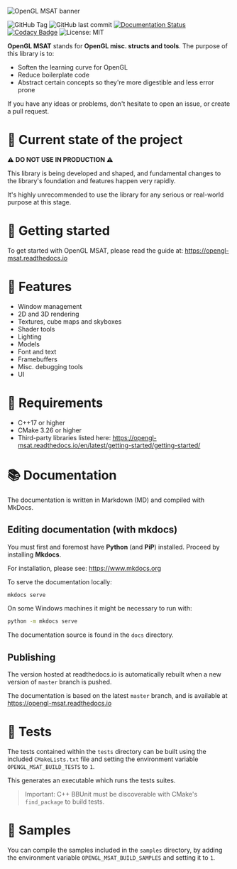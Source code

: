 ![OpenGL MSAT banner](https://res.cloudinary.com/drfztvfdh/image/upload/v1706440042/Github/opengl-msat_emha2y.jpg)

![GitHub Tag](https://img.shields.io/github/v/tag/markhj/opengl-msat?label=version)
![GitHub last commit](https://img.shields.io/github/last-commit/markhj/opengl-msat)
[![Documentation Status](https://readthedocs.org/projects/opengl-msat/badge/?version=latest)](https://opengl-msat.readthedocs.io/en/latest/?badge=latest)
[![Codacy Badge](https://app.codacy.com/project/badge/Grade/8b583492783549cf90ca12bace85b2c8)](https://app.codacy.com/gh/markhj/opengl-msat/dashboard?utm_source=gh&utm_medium=referral&utm_content=&utm_campaign=Badge_grade)
![License: MIT](https://img.shields.io/badge/License-MIT-yellow.svg?label=license)

**OpenGL MSAT** stands for **OpenGL misc. structs and tools**. The purpose of this library is to:

- Soften the learning curve for OpenGL
- Reduce boilerplate code
- Abstract certain concepts so they're more digestible and less error prone

If you have any ideas or problems, don't hesitate to open an issue, or create a pull request.

# 🚀 Current state of the project

⚠️ **DO NOT USE IN PRODUCTION** ⚠️

This library is being developed and shaped, and fundamental changes to the library's
foundation and features happen very rapidly.

It's highly unrecommended to use the library for any serious or real-world
purpose at this stage.

# 🚦 Getting started

To get started with OpenGL MSAT, please read the guide at: <https://opengl-msat.readthedocs.io>

# 🌿 Features

- Window management
- 2D and 3D rendering
- Textures, cube maps and skyboxes
- Shader tools
- Lighting
- Models
- Font and text
- Framebuffers
- Misc. debugging tools
- UI

# 📌 Requirements

- C++17 or higher
- CMake 3.26 or higher
- Third-party libraries listed here: <https://opengl-msat.readthedocs.io/en/latest/getting-started/getting-started/>

# 📚 Documentation

The documentation is written in Markdown (MD) and compiled with MkDocs.

## Editing documentation (with mkdocs)

You must first and foremost have **Python** (and **PiP**) installed.
Proceed by installing **Mkdocs**.

For installation, please see: <https://www.mkdocs.org>

To serve the documentation locally:

````bash
mkdocs serve
````

On some Windows machines it might be necessary to run with:

````bash
python -m mkdocs serve
````

The documentation source is found in the ``docs`` directory.

## Publishing

The version hosted at readthedocs.io is automatically rebuilt when a new
version of ``master`` branch is pushed.

The documentation is based on the latest ``master`` branch, and is available
at <https://opengl-msat.readthedocs.io>

# 🎳 Tests

The tests contained within the ``tests`` directory can be built using the
included ``CMakeLists.txt`` file and setting the environment variable
``OPENGL_MSAT_BUILD_TESTS`` to ``1``.

This generates an executable which runs the tests suites.

> Important: C++ BBUnit must be discoverable with CMake's ``find_package`` to build tests.

# 🌱 Samples

You can compile the samples included in the ``samples`` directory, by adding
the environment variable ``OPENGL_MSAT_BUILD_SAMPLES`` and setting it to ``1``.
